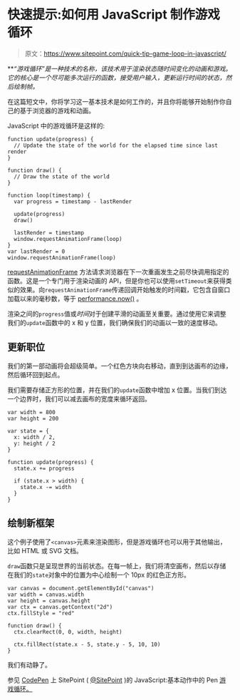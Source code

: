 # 快速提示:如何用 JavaScript 制作游戏循环

> 原文：<https://www.sitepoint.com/quick-tip-game-loop-in-javascript/>

***“游戏循环”*是一种技术的名称，该技术用于渲染状态随时间变化的动画和游戏。它的核心是一个尽可能多次运行的函数，接受用户输入，更新运行时间的状态，然后绘制帧。**

在这篇短文中，你将学习这一基本技术是如何工作的，并且你将能够开始制作你自己的基于浏览器的游戏和动画。

JavaScript 中的游戏循环是这样的:

```
function update(progress) {
  // Update the state of the world for the elapsed time since last render
}

function draw() {
  // Draw the state of the world
}

function loop(timestamp) {
  var progress = timestamp - lastRender

  update(progress)
  draw()

  lastRender = timestamp
  window.requestAnimationFrame(loop)
}
var lastRender = 0
window.requestAnimationFrame(loop) 
```

[requestAnimationFrame](https://developer.mozilla.org/en-US/docs/Web/API/window/requestAnimationFrame) 方法请求浏览器在下一次重画发生之前尽快调用指定的函数。这是一个专门用于渲染动画的 API，但是你也可以使用`setTimeout`来获得类似的效果。向`requestAnimationFrame`传递回调开始触发的时间戳，它包含自窗口加载以来的毫秒数，等于 [performance.now()](https://developer.mozilla.org/en-US/docs/Web/API/Performance/now) 。

渲染之间的`progress`值或*时间*对于创建平滑的动画至关重要。通过使用它来调整我们的`update`函数中的 x 和 y 位置，我们确保我们的动画以一致的速度移动。

## 更新职位

我们的第一部动画将会超级简单。一个红色方块向右移动，直到到达画布的边缘，然后循环回到起点。

我们需要存储正方形的位置，并在我们的`update`函数中增加 x 位置。当我们到达一个边界时，我们可以减去画布的宽度来循环返回。

```
var width = 800
var height = 200

var state = {
  x: width / 2,
  y: height / 2
}

function update(progress) {
  state.x += progress

  if (state.x > width) {
    state.x -= width
  }
} 
```

## 绘制新框架

这个例子使用了`<canvas>`元素来渲染图形，但是游戏循环也可以用于其他输出，比如 HTML 或 SVG 文档。

`draw`函数只是呈现世界的当前状态。在每一帧上，我们将清空画布，然后以存储在我们的`state`对象中的位置为中心绘制一个 10px 的红色正方形。

```
var canvas = document.getElementById("canvas")
var width = canvas.width
var height = canvas.height
var ctx = canvas.getContext("2d")
ctx.fillStyle = "red"

function draw() {
  ctx.clearRect(0, 0, width, height)

  ctx.fillRect(state.x - 5, state.y - 5, 10, 10)
} 
```

我们有动静了。

参见 [CodePen](http://codepen.io) 上 SitePoint ( [@SitePoint](http://codepen.io/SitePoint) )的 JavaScript:基本动作中的 Pen [游戏循环。](http://codepen.io/SitePoint/pen/EyLPoX/)